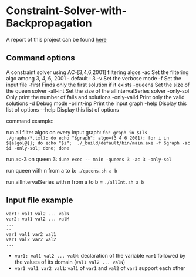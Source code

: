 # Constraint-Solver-with-Backpropagation

A report of this project can be found [here](report/.aux/main.pdf)

## Command options

A constraint solver using AC-[3,4,6,2001] filtering algos
  -ac          Set the filtering algo among 3, 4, 6, 2001 - default : 3
  -v           Set the verbose mode
  -f           Set the input file
  -first       Finds only the first solution if it exists
  -queens      Set the size of the queen solver
  -all-int     Set the size of the allIntervalSeries solver
  -only-sol    Only print the number of fails and solutions
  -only-valid  Print only the valid solutions
  -d           Debug mode
  -print-inp   Print the input graph
  -help        Display this list of options
  --help       Display this list of options

command example:

run all filter algos on every input graph:
  `for graph in $(ls ./graphs/*.txt); do echo "$graph"; algo=(3 4 6 2001); for i in ${algo[@]}; do echo "$i";  ./_build/default/bin/main.exe -f $graph -ac $i -only-sol; done; done`

run ac-3 on queen 3:
  `dune exec -- main -queens 3 -ac 3 -only-sol`

run queen with n from a to b: `./queens.sh a b`

run allIntervalSeries with n from a to b = `./allInt.sh a b`

## Input file example

```
var1: val1 val2 ... valN
var2: val1 val2 ... valM
...
--
var1 val1 var2 val1
var1 val2 var2 val2
...
```

- `var1: val1 val2 ... valN`: declaration of the variable `var1` followed by the values of its domain (`val1 val2 ... valN`)
- `var1 val1 var2 val1`: `val1` of `var1` and `val2` of `var1` support each other